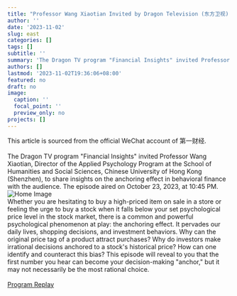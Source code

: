 ```yaml
---
title: "Professor Wang Xiaotian Invited by Dragon Television (东方卫视) to Participate in the Recording of Financial Insights Program"
author: ''
date: '2023-11-02'
slug: east
categories: []
tags: []
subtitle: ''
summary: 'The Dragon TV program "Financial Insights" invited Professor Wang Xiaotian, Director of the Applied Psychology Program at the School of Humanities and Social Sciences, Chinese University of Hong Kong (Shenzhen), to share insights on the anchoring effect in behavioral finance with the audience.'
authors: []
lastmod: '2023-11-02T19:36:06+08:00'
featured: no
draft: no
image:
  caption: ''
  focal_point: ''
  preview_only: no
projects: []
---
```

This article is sourced from the official WeChat account of 第一财经.
<br>
<br>
The Dragon TV program "Financial Insights" invited Professor Wang Xiaotian, Director of the Applied Psychology Program at the School of Humanities and Social Sciences, Chinese University of Hong Kong (Shenzhen), to share insights on the anchoring effect in behavioral finance with the audience. The episode aired on October 23, 2023, at 10:45 PM.
<br>
<img src="/images/pic2.png" style="max-width: 100%;" alt="Home Image">
<br>
Whether you are hesitating to buy a high-priced item on sale in a store or feeling the urge to buy a stock when it falls below your set psychological price level in the stock market, there is a common and powerful psychological phenomenon at play: the anchoring effect. It pervades our daily lives, shopping decisions, and investment behaviors. Why can the original price tag of a product attract purchases? Why do investors make irrational decisions anchored to a stock's historical price? How can one identify and counteract this bias? This episode will reveal to you that the first number you hear can become your decision-making "anchor," but it may not necessarily be the most rational choice.
<br>
<br>
[Program Replay](https://cuhko365-my.sharepoint.com/:v:/g/personal/xtwang_cuhk_edu_cn/EZnQKyjn7aJIsr8WsTKNJlgBl_kiyfp48SkPoXjTq2AwIg?e=GRi8ea)
